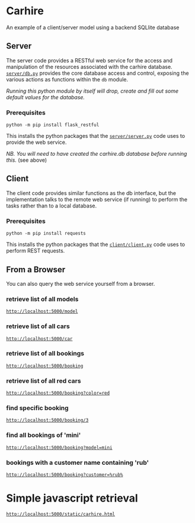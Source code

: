 # Carhire
An example of a client/server model using a backend SQLlite database

## Server
The server code provides a RESTful web service for the access and manipulation of the resources associated with the carhire database.
[`server/db.py`](server/db.py) provides the core database access and control, exposing the various actions as functions within the `db` module.

_Running this python module by itself will drop, create and fill out some default values for the database._

### Prerequisites
`python -m pip install flask_restful`

This installs the python packages that the [`server/server.py`](server/server.py) code uses to provide the web service.

_NB. You will need to have created the carhire.db database before running this._ (see above)

## Client
The client code provides similar functions as the db interface, but the implementation talks to the remote web service (if running) to perform the tasks rather than to a local database.

### Prerequisites
`python -m pip install requests`

This installs the python packages that the [`client/client.py`](client/client.py) code uses to perform REST requests.

## From a Browser
You can also query the web service yourself from a browser.

### retrieve list of all models
[`http://localhost:5000/model`](http://localhost:5000/model)

### retrieve list of all cars
[`http://localhost:5000/car`](http://localhost:5000/car)

### retrieve list of all bookings
[`http://localhost:5000/booking`](http://localhost:5000/booking)

### retrieve list of all red cars
[`http://localhost:5000/booking?color=red`](http://localhost:5000/booking?color=red)

### find specific booking
[`http://localhost:5000/booking/3`](http://localhost:5000/booking/3)

### find all bookings of 'mini'
[`http://localhost:5000/booking?model=mini`](http://localhost:5000/booking?model=mini)

### bookings with a customer name containing 'rub'
[`http://localhost:5000/booking?customer=%rub%`](http://localhost:5000/booking?customer=%rub%)

# Simple javascript retrieval


[`http://localhost:5000/static/carhire.html`](http://localhost:5000/static/carhire.html)
